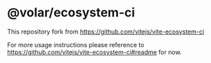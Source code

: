 # @volar/ecosystem-ci

This repository fork from https://github.com/vitejs/vite-ecosystem-ci

For more usage instructions please reference to https://github.com/vitejs/vite-ecosystem-ci#readme for now.
